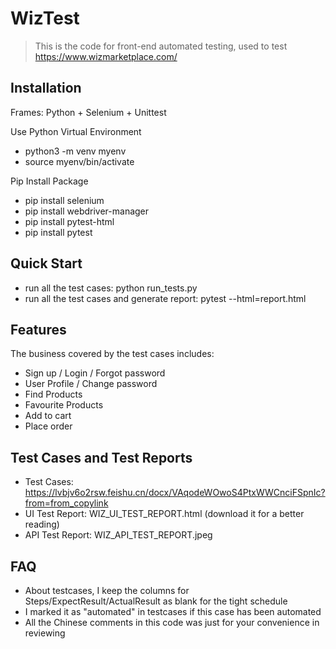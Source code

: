 # WizTest
> This is the code for front-end automated testing, used to test https://www.wizmarketplace.com/


## Installation

Frames: Python + Selenium + Unittest

Use Python Virtual Environment
- python3 -m venv myenv
- source myenv/bin/activate

Pip Install Package
- pip install selenium
- pip install webdriver-manager
- pip install pytest-html 
- pip install pytest


## Quick Start

- run all the test cases: python run_tests.py
- run all the test cases and generate report: pytest --html=report.html


## Features

The business covered by the test cases includes:

- Sign up / Login / Forgot password
- User Profile / Change password
- Find Products
- Favourite Products
- Add to cart
- Place order


## Test Cases and Test Reports
- Test Cases: https://lvbjv6o2rsw.feishu.cn/docx/VAqodeWOwoS4PtxWWCnciFSpnIc?from=from_copylink
- UI Test Report: WIZ_UI_TEST_REPORT.html (download it for a better reading)
- API Test Report: WIZ_API_TEST_REPORT.jpeg
  

## FAQ

- About testcases, I keep the columns for Steps/ExpectResult/ActualResult as blank for the tight schedule
- I marked it as "automated" in testcases if this case has been automated
- All the Chinese comments in this code was just for your convenience in reviewing


